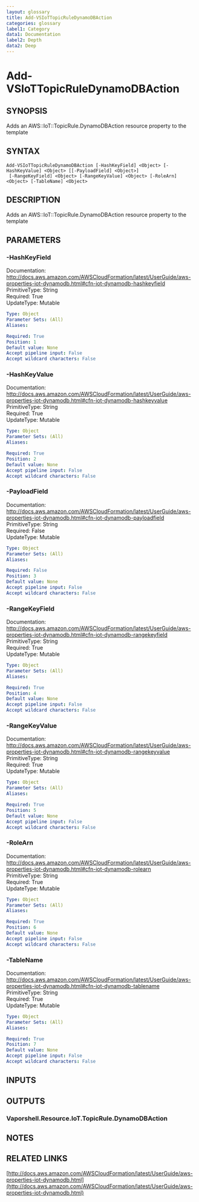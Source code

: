 ```yaml
---
layout: glossary
title: Add-VSIoTTopicRuleDynamoDBAction
categories: glossary
label1: Category
data1: Documentation
label2: Depth
data2: Deep
---
```


# Add-VSIoTTopicRuleDynamoDBAction

## SYNOPSIS
Adds an AWS::IoT::TopicRule.DynamoDBAction resource property to the template

## SYNTAX

```
Add-VSIoTTopicRuleDynamoDBAction [-HashKeyField] <Object> [-HashKeyValue] <Object> [[-PayloadField] <Object>]
 [-RangeKeyField] <Object> [-RangeKeyValue] <Object> [-RoleArn] <Object> [-TableName] <Object>
```

## DESCRIPTION
Adds an AWS::IoT::TopicRule.DynamoDBAction resource property to the template

## PARAMETERS

### -HashKeyField
Documentation: http://docs.aws.amazon.com/AWSCloudFormation/latest/UserGuide/aws-properties-iot-dynamodb.html#cfn-iot-dynamodb-hashkeyfield    
PrimitiveType: String    
Required: True    
UpdateType: Mutable

```yaml
Type: Object
Parameter Sets: (All)
Aliases: 

Required: True
Position: 1
Default value: None
Accept pipeline input: False
Accept wildcard characters: False
```

### -HashKeyValue
Documentation: http://docs.aws.amazon.com/AWSCloudFormation/latest/UserGuide/aws-properties-iot-dynamodb.html#cfn-iot-dynamodb-hashkeyvalue    
PrimitiveType: String    
Required: True    
UpdateType: Mutable

```yaml
Type: Object
Parameter Sets: (All)
Aliases: 

Required: True
Position: 2
Default value: None
Accept pipeline input: False
Accept wildcard characters: False
```

### -PayloadField
Documentation: http://docs.aws.amazon.com/AWSCloudFormation/latest/UserGuide/aws-properties-iot-dynamodb.html#cfn-iot-dynamodb-payloadfield    
PrimitiveType: String    
Required: False    
UpdateType: Mutable

```yaml
Type: Object
Parameter Sets: (All)
Aliases: 

Required: False
Position: 3
Default value: None
Accept pipeline input: False
Accept wildcard characters: False
```

### -RangeKeyField
Documentation: http://docs.aws.amazon.com/AWSCloudFormation/latest/UserGuide/aws-properties-iot-dynamodb.html#cfn-iot-dynamodb-rangekeyfield    
PrimitiveType: String    
Required: True    
UpdateType: Mutable

```yaml
Type: Object
Parameter Sets: (All)
Aliases: 

Required: True
Position: 4
Default value: None
Accept pipeline input: False
Accept wildcard characters: False
```

### -RangeKeyValue
Documentation: http://docs.aws.amazon.com/AWSCloudFormation/latest/UserGuide/aws-properties-iot-dynamodb.html#cfn-iot-dynamodb-rangekeyvalue    
PrimitiveType: String    
Required: True    
UpdateType: Mutable

```yaml
Type: Object
Parameter Sets: (All)
Aliases: 

Required: True
Position: 5
Default value: None
Accept pipeline input: False
Accept wildcard characters: False
```

### -RoleArn
Documentation: http://docs.aws.amazon.com/AWSCloudFormation/latest/UserGuide/aws-properties-iot-dynamodb.html#cfn-iot-dynamodb-rolearn    
PrimitiveType: String    
Required: True    
UpdateType: Mutable

```yaml
Type: Object
Parameter Sets: (All)
Aliases: 

Required: True
Position: 6
Default value: None
Accept pipeline input: False
Accept wildcard characters: False
```

### -TableName
Documentation: http://docs.aws.amazon.com/AWSCloudFormation/latest/UserGuide/aws-properties-iot-dynamodb.html#cfn-iot-dynamodb-tablename    
PrimitiveType: String    
Required: True    
UpdateType: Mutable

```yaml
Type: Object
Parameter Sets: (All)
Aliases: 

Required: True
Position: 7
Default value: None
Accept pipeline input: False
Accept wildcard characters: False
```

## INPUTS

## OUTPUTS

### Vaporshell.Resource.IoT.TopicRule.DynamoDBAction

## NOTES

## RELATED LINKS

[http://docs.aws.amazon.com/AWSCloudFormation/latest/UserGuide/aws-properties-iot-dynamodb.html](http://docs.aws.amazon.com/AWSCloudFormation/latest/UserGuide/aws-properties-iot-dynamodb.html)

